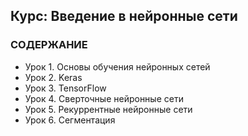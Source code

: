 ## Курс: Введение в нейронные сети

### СОДЕРЖАНИЕ 

- Урок 1. Основы обучения нейронных сетей
- Урок 2. Keras
- Урок 3. TensorFlow
- Урок 4. Сверточные нейронные сети
- Урок 5. Рекуррентные нейронные сети
- Урок 6. Сегментация
